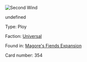 
![Second Wind](https://warhammerunderworlds.com/wp-content/uploads/sites/6/2018/03/354_ENG.png)

undefined

Type: Ploy

Faction: [Universal](/factions/universal.md)

Found in: [Magore's Fiends Expansion](/locations/magores-fiends-expansion.md)

Card number: 354
